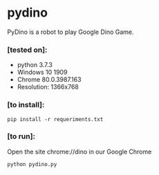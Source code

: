 # pydino
PyDino is a robot to play Google Dino Game.

### [tested on]:
* python 3.7.3
* Windows 10 1909
* Chrome 80.0.3987.163
* Resolution: 1366x768

### [to install]:
```
pip install -r requeriments.txt
```

### [to run]:
Open the site chrome://dino in our Google Chrome
```
python pydino.py
```
